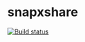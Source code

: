 # snapxshare

[![Build status](https://build.appcenter.ms/v0.1/apps/b44b54e2-66a8-4e4a-90f7-ff4647430a22/branches/master/badge)](https://appcenter.ms)
